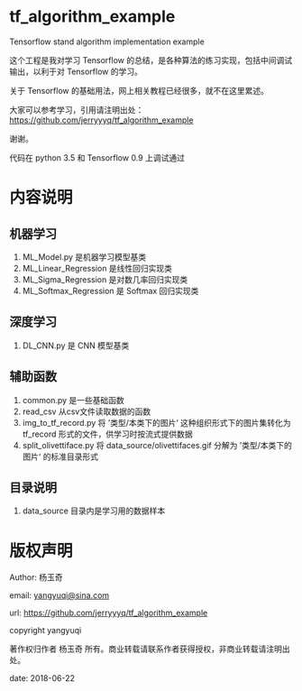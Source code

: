 # tf_algorithm_example
Tensorflow stand algorithm implementation example

这个工程是我对学习 Tensorflow 的总结，是各种算法的练习实现，包括中间调试输出，以利于对 Tensorflow 的学习。

关于 Tensorflow 的基础用法，网上相关教程已经很多，就不在这里累述。

大家可以参考学习，引用请注明出处：https://github.com/jerryyyq/tf_algorithm_example

谢谢。

代码在 python 3.5 和 Tensorflow 0.9 上调试通过

# 内容说明
## 机器学习
1. ML_Model.py 是机器学习模型基类
1. ML_Linear_Regression 是线性回归实现类
1. ML_Sigma_Regression 是对数几率回归实现类
1. ML_Softmax_Regression 是 Softmax 回归实现类

## 深度学习
1. DL_CNN.py 是 CNN 模型基类

## 辅助函数
1. common.py 是一些基础函数
1. read_csv 从csv文件读取数据的函数
1. img_to_tf_record.py 将 ’类型/本类下的图片‘ 这种组织形式下的图片集转化为 tf_record 形式的文件，供学习时按流式提供数据
1. split_olivettiface.py 将 data_source/olivettifaces.gif 分解为 ’类型/本类下的图片‘ 的标准目录形式


## 目录说明
1. data_source 目录内是学习用的数据样本


# 版权声明
Author: 杨玉奇

email: yangyuqi@sina.com

url: https://github.com/jerryyyq/tf_algorithm_example

copyright yangyuqi

著作权归作者 杨玉奇 所有。商业转载请联系作者获得授权，非商业转载请注明出处。

date: 2018-06-22
